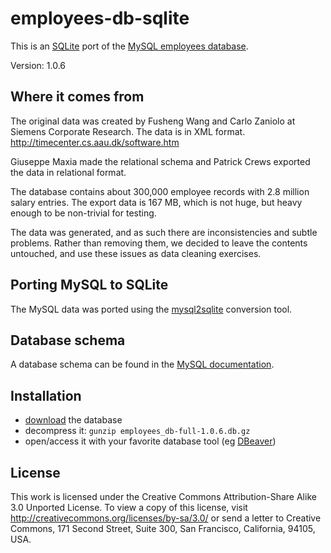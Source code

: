# employees-db-sqlite

This is an [SQLite](https://sqlite.org/) port of the 
[MySQL employees database](https://github.com/datacharmer/test_db).

Version: 1.0.6

## Where it comes from
The original data was created by Fusheng Wang and Carlo Zaniolo at Siemens
Corporate Research. The data is in XML format.
http://timecenter.cs.aau.dk/software.htm

Giuseppe Maxia made the relational schema and Patrick Crews exported the data
in relational format.

The database contains about 300,000 employee records with 2.8 million salary
entries. The export data is 167 MB, which is not huge, but heavy enough to be
non-trivial for testing.

The data was generated, and as such there are inconsistencies and subtle
problems. Rather than removing them, we decided to leave the contents
untouched, and use these issues as data cleaning exercises.

## Porting MySQL to SQLite

The MySQL data was ported using the [mysql2sqlite](https://github.com/dumblob/mysql2sqlite)
conversion tool.

## Database schema

A database schema can be found in the [MySQL documentation](https://dev.mysql.com/doc/employee/en/sakila-structure.html).

## Installation

* [download](https://raw.githubusercontent.com/fracpete/employees-db-sqlite/master/employees_db-full-1.0.6.db.gz) 
  the database
* decompress it: `gunzip employees_db-full-1.0.6.db.gz`
* open/access it with your favorite database tool (eg [DBeaver](https://dbeaver.io/))

## License
This work is licensed under the Creative Commons Attribution-Share Alike 3.0
Unported License. To view a copy of this license, visit
http://creativecommons.org/licenses/by-sa/3.0/ or send a letter to Creative
Commons, 171 Second Street, Suite 300, San Francisco, California, 94105, USA.

